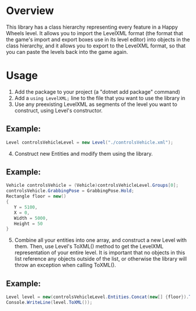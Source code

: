 # Overview
This library has a class hierarchy representing every feature in a Happy Wheels level.
It allows you to import the LevelXML format (the format that the game's import and export boxes use in its level editor) into objects in the class hierarchy,
and it allows you to export to the LevelXML format, so that you can paste the levels back into the game again.
# Usage
1. Add the package to your project (a "dotnet add package" command)
2. Add a ```using LevelXML;``` line to the file that you want to use the library in
3. Use any preexisting LevelXML as segments of the level you want to construct, using Level's constructor.
## Example:
```csharp
Level controlsVehicleLevel = new Level("./controlsVehicle.xml");
```
4. Construct new Entities and modify them using the library.
## Example:
```csharp
Vehicle controlsVehicle = (Vehicle)controlsVehicleLevel.Groups[0];
controlsVehicle.GrabbingPose = GrabbingPose.Hold;
Rectangle floor = new()
{
   Y = 5100,
   X = 0,
   Width = 5000,
   Height = 50
}
```
5. Combine all your entities into one array, and construct a new Level with them. Then, use Level's ToXML() method to get the LevelXML representation of your entire level.
It is important that no objects in this list reference any objects outside of the list, or otherwise the library will throw an exception when calling ToXML().
## Example:
```csharp
Level level = new(controlsVehicleLevel.Entities.Concat(new[] {floor}).ToArray());
Console.WriteLine(level.ToXML());
```
